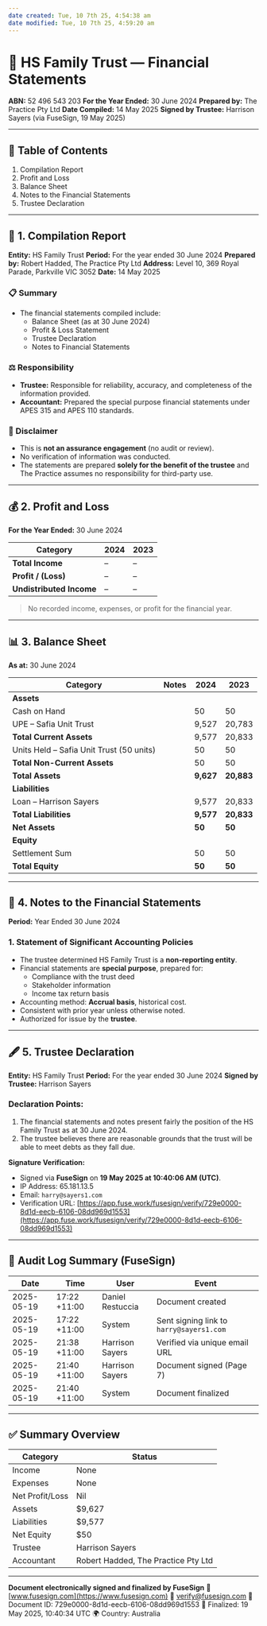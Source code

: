 ```yaml
---
date created: Tue, 10 7th 25, 4:54:38 am
date modified: Tue, 10 7th 25, 4:59:20 am
---
```

# 📘 HS Family Trust — Financial Statements
**ABN:** 52 496 543 203
**For the Year Ended:** 30 June 2024
**Prepared by:** The Practice Pty Ltd
**Date Compiled:** 14 May 2025
**Signed by Trustee:** Harrison Sayers (via FuseSign, 19 May 2025)

---

## 📑 Table of Contents
1. Compilation Report
2. Profit and Loss
3. Balance Sheet
4. Notes to the Financial Statements
5. Trustee Declaration

---

## 🧾 1. Compilation Report
**Entity:** HS Family Trust
**Period:** For the year ended 30 June 2024
**Prepared by:** Robert Hadded, The Practice Pty Ltd
**Address:** Level 10, 369 Royal Parade, Parkville VIC 3052
**Date:** 14 May 2025

### 📋 Summary
- The financial statements compiled include:
  - Balance Sheet (as at 30 June 2024)
  - Profit & Loss Statement
  - Trustee Declaration
  - Notes to Financial Statements

### ⚖️ Responsibility
- **Trustee:** Responsible for reliability, accuracy, and completeness of the information provided.
- **Accountant:** Prepared the special purpose financial statements under APES 315 and APES 110 standards.

### 🚫 Disclaimer
- This is **not an assurance engagement** (no audit or review).
- No verification of information was conducted.
- The statements are prepared **solely for the benefit of the trustee** and The Practice assumes no responsibility for third-party use.

---

## 💰 2. Profit and Loss
**For the Year Ended:** 30 June 2024

| Category | 2024 | 2023 |
|-----------|------|------|
| **Total Income** | – | – |
| **Profit / (Loss)** | – | – |
| **Undistributed Income** | – | – |

> No recorded income, expenses, or profit for the financial year.

---

## 📊 3. Balance Sheet
**As at:** 30 June 2024

| **Category**                             | **Notes** | **2024**  | **2023**   |
| ---------------------------------------- | --------- | --------- | ---------- |
| **Assets**                               |           |           |            |
| Cash on Hand                             |           | 50        | 50         |
| UPE – Safia Unit Trust                   |           | 9,527     | 20,783     |
| **Total Current Assets**                 |           | 9,577     | 20,833     |
| Units Held – Safia Unit Trust (50 units) |           | 50        | 50         |
| **Total Non-Current Assets**             |           | 50        | 50         |
| **Total Assets**                         |           | **9,627** | **20,883** |
| **Liabilities**                          |           |           |            |
| Loan – Harrison Sayers                   |           | 9,577     | 20,833     |
| **Total Liabilities**                    |           | **9,577** | **20,833** |
| **Net Assets**                           |           | **50**    | **50**     |
| **Equity**                               |           |           |            |
| Settlement Sum                           |           | 50        | 50         |
| **Total Equity**                         |           | **50**    | **50**     |

---

## 📘 4. Notes to the Financial Statements
**Period:** Year Ended 30 June 2024

### 1. Statement of Significant Accounting Policies
- The trustee determined HS Family Trust is a **non-reporting entity**.
- Financial statements are **special purpose**, prepared for:
  - Compliance with the trust deed
  - Stakeholder information
  - Income tax return basis
- Accounting method: **Accrual basis**, historical cost.
- Consistent with prior year unless otherwise noted.
- Authorized for issue by the **trustee**.

---

## 🖋️ 5. Trustee Declaration
**Entity:** HS Family Trust
**Period:** For the year ended 30 June 2024
**Signed by Trustee:** Harrison Sayers

### Declaration Points:
1. The financial statements and notes present fairly the position of the HS Family Trust as at 30 June 2024.
2. The trustee believes there are reasonable grounds that the trust will be able to meet debts as they fall due.

**Signature Verification:**
- Signed via **FuseSign** on **19 May 2025 at 10:40:06 AM (UTC)**.
- IP Address: 65.181.13.5
- Email: `harry@sayers1.com`
- Verification URL: [https://app.fuse.work/fusesign/verify/729e0000-8d1d-eecb-6106-08dd969d1553](https://app.fuse.work/fusesign/verify/729e0000-8d1d-eecb-6106-08dd969d1553)

---

## 📅 Audit Log Summary (FuseSign)
| Date | Time | User | Event |
|------|------|------|-------|
| 2025-05-19 | 17:22 +11:00 | Daniel Restuccia | Document created |
| 2025-05-19 | 17:22 +11:00 | System | Sent signing link to `harry@sayers1.com` |
| 2025-05-19 | 21:38 +11:00 | Harrison Sayers | Verified via unique email URL |
| 2025-05-19 | 21:40 +11:00 | Harrison Sayers | Document signed (Page 7) |
| 2025-05-19 | 21:40 +11:00 | System | Document finalized |

---

## ✅ Summary Overview
| Category | Status |
|-----------|--------|
| Income | None |
| Expenses | None |
| Net Profit/Loss | Nil |
| Assets | $9,627 |
| Liabilities | $9,577 |
| Net Equity | $50 |
| Trustee | Harrison Sayers |
| Accountant | Robert Hadded, The Practice Pty Ltd |

---

**Document electronically signed and finalized by FuseSign**
🔗 [www.fusesign.com](https://www.fusesign.com)
📧 verify@fusesign.com
📄 Document ID: 729e0000-8d1d-eecb-6106-08dd969d1553
📆 Finalized: 19 May 2025, 10:40:34 UTC
🌍 Country: Australia
